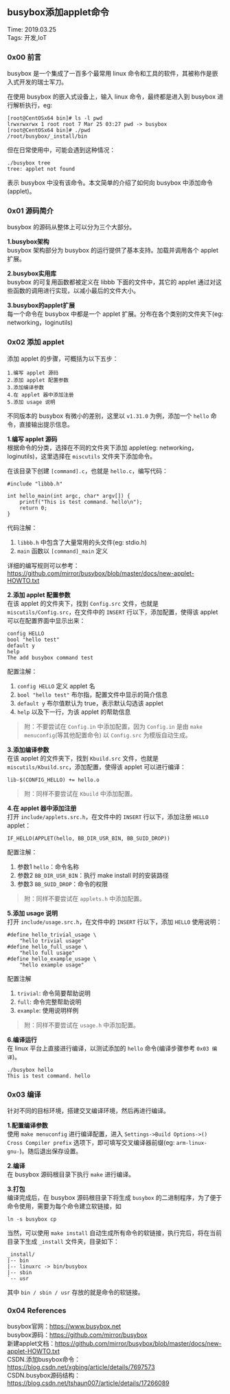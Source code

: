 ## busybox添加applet命令

Time: 2019.03.25  
Tags: 开发,IoT  


### 0x00 前言

busybox 是一个集成了一百多个最常用 linux 命令和工具的软件，其被称作是嵌入式开发的瑞士军刀。

在使用 busybox 的嵌入式设备上，输入 linux 命令，最终都是进入到 busybox 进行解析执行，eg:

	[root@CentOSx64 bin]# ls -l pwd
	lrwxrwxrwx 1 root root 7 Mar 25 03:27 pwd -> busybox
	[root@CentOSx64 bin]# ./pwd
	/root/busybox/_install/bin

但在日常使用中，可能会遇到这种情况：

	./busybox tree
	tree: applet not found

表示 busybox 中没有该命令。本文简单的介绍了如何向 busybox 中添加命令(applet)。


### 0x01 源码简介
busybox 的源码从整体上可以分为三个大部分。

**1.busybox架构**  
busybox 架构部分为 busybox 的运行提供了基本支持。加载并调用各个 applet 扩展。

**2.busybox实用库**  
busybox 的可复用函数都被定义在 libbb 下面的文件中，其它的 applet 通过对这些函数的调用进行实现，以减小最后的文件大小。

**3.busybox的applet扩展**  
每一个命令在 busybox 中都是一个 applet 扩展。分布在各个类别的文件夹下(eg: networking，loginutils)


### 0x02 添加 applet
添加 applet 的步骤，可概括为以下五步：

	1.编写 applet 源码
	2.添加 applet 配置参数
	3.添加编译参数
	4.在 applet 器中添加注册
	5.添加 usage 说明

不同版本的 busybox 有微小的差别，这里以 `v1.31.0` 为例，添加一个 `hello` 命令，直接输出提示信息。

**1.编写 applet 源码**  
根据命令的分类，选择在不同的文件夹下添加 applet(eg: networking，loginutils)，这里选择在 `miscutils` 文件夹下添加命令。

在该目录下创建 `[command].c`，也就是 `hello.c`，编写代码：

	#include "libbb.h"

	int hello_main(int argc, char* argv[]) {
	    printf("This is test command. hello\n");
	    return 0;
	}

代码注解：

1. `libbb.h` 中包含了大量常用的头文件(eg: stdio.h)
2. `main` 函数以 `[command]_main` 定义

详细的编写规则可以参考：<https://github.com/mirror/busybox/blob/master/docs/new-applet-HOWTO.txt>  


**2.添加 applet 配置参数**  
在该 applet 的文件夹下，找到 `Config.src` 文件，也就是 `miscutils/Config.src`，在文件中的 `INSERT` 行以下，添加配置，使得该 applet 可以在配置界面中显示出来：

	config HELLO
	bool "hello test"
	default y
	help
	The add busybox command test

配置注解：

1. `config HELLO` 定义 applet 名
2. `bool "hello test"` 布尔指，配置文件中显示的简介信息
3. `default y` 布尔值默认为 true，表示默认勾选该 applet
4. `help` 以及下一行，为该 applet 的帮助信息

>附：不要尝试在 `Config.in` 中添加配置，因为 `Config.in` 是由 `make menuconfig`(等其他配置命令) 以 `Config.src` 为模版自动生成。


**3.添加编译参数**  
在该 applet 的文件夹下，找到 `Kbuild.src` 文件，也就是 `miscutils/Kbuild.src`，添加配置，使得该 applet 可以进行编译：

	lib-$(CONFIG_HELLO) += hello.o

>附：同样不要尝试在 `Kbuild` 中添加配置。

**4.在 applet 器中添加注册**  
打开 `include/applets.src.h`，在文件中的 `INSERT` 行以下，添加注册 `HELLO` applet：

	IF_HELLO(APPLET(hello, BB_DIR_USR_BIN, BB_SUID_DROP))

配置注解：

1. 参数1 `hello`：命令名称
2. 参数2 `BB_DIR_USR_BIN`：执行 make install 时的安装路径
3. 参数3 `BB_SUID_DROP`：命令的权限

>附：同样不要尝试在 `applets.h` 中添加配置。


**5.添加 usage 说明**  
打开 `include/usage.src.h`，在文件中的 `INSERT` 行以下，添加 `HELLO` 使用说明：

	#define hello_trivial_usage \
		"hello trivial usage"
	#define hello_full_usage \
		"hello full usage"
	#define hello_example_usage \
		"hello example usage"

配置注解

1. `trivial`: 命令简要帮助说明
2. `full`: 命令完整帮助说明
3. `example`: 使用说明样例

>附：同样不要尝试在 `usage.h` 中添加配置。

**6.编译运行**  
在 linux 平台上直接进行编译，以测试添加的 `hello` 命令(编译步骤参考 `0x03 编译`)。

	./busybox hello
	This is test command. hello


### 0x03 编译
针对不同的目标环境，搭建交叉编译环境，然后再进行编译。

**1.配置编译参数**  
使用 `make menuconfig` 进行编译配置，进入 `Settings->Build Options->() Cross Compiler prefix` 选项下，即可填写交叉编译器前缀(eg: `arm-linux-gnu-`)。随后退出保存设置。

**2.编译**  
在 busybox 源码根目录下执行 `make` 进行编译。

**3.打包**  
编译完成后，在 busybox 源码根目录下将生成 `busybox` 的二进制程序，为了便于命令使用，需要为每个命令建立软链接，如

	ln -s busybox cp

当然，可以使用 `make install` 自动生成所有命令的软链接，执行完后，将在当前目录下生成 `_install` 文件夹，目录如下：

	_install/
	|-- bin
	|-- linuxrc -> bin/busybox
	|-- sbin
	`-- usr

其中 `bin / sbin / usr` 存放的就是命令的软链接。

### 0x04 References
busybox官网：<https://www.busybox.net>  
busybox源码：<https://github.com/mirror/busybox>  
新建applet文档：<https://github.com/mirror/busybox/blob/master/docs/new-applet-HOWTO.txt>  
CSDN.添加busybox命令：<https://blog.csdn.net/xgbing/article/details/7697573>  
CSDN.busybox源码结构：<https://blog.csdn.net/tshaun007/article/details/17266089>  
